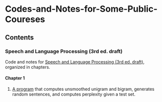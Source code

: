 # Codes-and-Notes-for-Some-Public-Coureses

## Contents

### Speech and Language Processing (3rd ed. draft)
Code and notes for [Speech and Language Processing (3rd ed. draft)](https://web.stanford.edu/~jurafsky/slp3/), organized in chapters.
#### Chapter 1
1. [A program](https://github.com/KasMasVan/Codes-and-Notes-for-Some-Public-Coureses/blob/main/SPL3/chapter3/unigram.ipynb) that computes unsmoothed unigram and bigram, generates random sentences, and computes perplexity given a test set.
